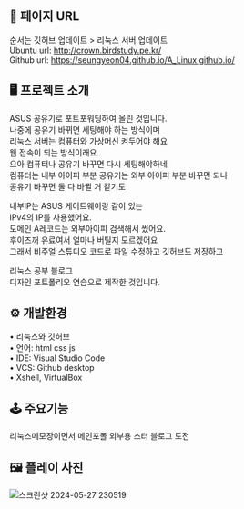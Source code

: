 ## 🔗 페이지 URL 
순서는 깃허브 업데이트 > 리눅스 서버 업데이트  
Ubuntu url: http://crown.birdstudy.pe.kr/  
Github url: https://seungyeon04.github.io/A_Linux.github.io/  

  
## 🖥 프로젝트 소개  
ASUS 공유기로 포트포워딩하여 올린 것입니다.  
나중에 공유기 바뀌면 세팅해야 하는 방식이며  
리눅스 서버는 컴퓨터와 가상머신 켜두어야 해요   
웹 접속이 되는 방식이래요..  
으아 컴퓨터나 공유기 바꾸면 다시 세팅해야하네  
컴퓨터는 내부 아이피 부분 공유기는 외부 아이피 부분 바꾸면 되나  
공유기 바꾸면 둘 다 바뀔 거 같기도  
  
내부IP는 ASUS 게이트웨이랑 같이 있는  
IPv4의 IP를 사용했어요.  
도메인 A레코드는 외부아이피 검색해서 썼어요.  
후이즈꺼 유료여서 얼마나 버틸지 모르겠어요  
그래서 비주얼 스튜디오 코드로 파일 수정하고 깃허브도 저장하고  

리눅스 공부 블로그  
디자인 포트폴리오 연습으로 제작한 것입니다.  

## ⚙️ 개발환경  

• 리눅스와 깃허브  
• 언어: html css js  
• IDE: Visual Studio Code  
• VCS: Github desktop  
• Xshell, VirtualBox

## 🕹 주요기능  

리눅스메모장이면서 메인포폴 외부용 스터 블로그 도전  

## 🖼 플레이 사진
![스크린샷 2024-05-27 230519](https://github.com/SeungYeon04/A_Linux.github.io/assets/100332811/623e09a6-4866-4e5d-b29a-3fafa5c098e0)
